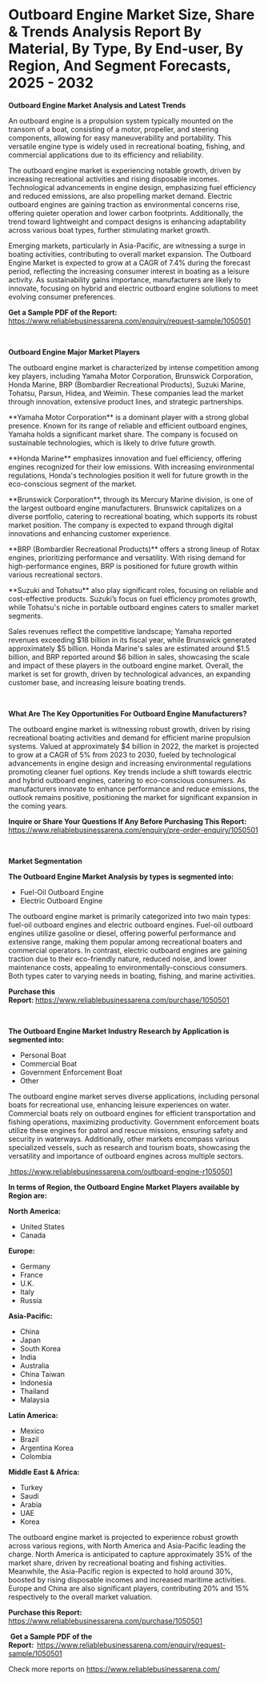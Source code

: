 <p><h1>Outboard Engine Market Size, Share & Trends Analysis Report By Material, By Type, By End-user, By Region, And Segment Forecasts, 2025 - 2032</h1></p><p><strong>Outboard Engine Market Analysis and Latest Trends</strong></p>
<p><p>An outboard engine is a propulsion system typically mounted on the transom of a boat, consisting of a motor, propeller, and steering components, allowing for easy maneuverability and portability. This versatile engine type is widely used in recreational boating, fishing, and commercial applications due to its efficiency and reliability.</p><p>The outboard engine market is experiencing notable growth, driven by increasing recreational activities and rising disposable incomes. Technological advancements in engine design, emphasizing fuel efficiency and reduced emissions, are also propelling market demand. Electric outboard engines are gaining traction as environmental concerns rise, offering quieter operation and lower carbon footprints. Additionally, the trend toward lightweight and compact designs is enhancing adaptability across various boat types, further stimulating market growth.</p><p>Emerging markets, particularly in Asia-Pacific, are witnessing a surge in boating activities, contributing to overall market expansion. The Outboard Engine Market is expected to grow at a CAGR of 7.4% during the forecast period, reflecting the increasing consumer interest in boating as a leisure activity. As sustainability gains importance, manufacturers are likely to innovate, focusing on hybrid and electric outboard engine solutions to meet evolving consumer preferences.</p></p>
<p><strong>Get a Sample PDF of the Report:&nbsp;</strong> <a href="https://www.reliablebusinessarena.com/enquiry/request-sample/1050501?utm_campaign=2928&utm_medium=2&utm_source=Github&utm_content=ia&utm_term=08042025&utm_id=outboard-engine">https://www.reliablebusinessarena.com/enquiry/request-sample/1050501</a></p>
<p>&nbsp;</p>
<p><strong>Outboard Engine Major Market Players</strong></p>
<p><p>The outboard engine market is characterized by intense competition among key players, including Yamaha Motor Corporation, Brunswick Corporation, Honda Marine, BRP (Bombardier Recreational Products), Suzuki Marine, Tohatsu, Parsun, Hidea, and Weimin. These companies lead the market through innovation, extensive product lines, and strategic partnerships.</p><p>**Yamaha Motor Corporation** is a dominant player with a strong global presence. Known for its range of reliable and efficient outboard engines, Yamaha holds a significant market share. The company is focused on sustainable technologies, which is likely to drive future growth.</p><p>**Honda Marine** emphasizes innovation and fuel efficiency, offering engines recognized for their low emissions. With increasing environmental regulations, Honda's technologies position it well for future growth in the eco-conscious segment of the market.</p><p>**Brunswick Corporation**, through its Mercury Marine division, is one of the largest outboard engine manufacturers. Brunswick capitalizes on a diverse portfolio, catering to recreational boating, which supports its robust market position. The company is expected to expand through digital innovations and enhancing customer experience.</p><p>**BRP (Bombardier Recreational Products)** offers a strong lineup of Rotax engines, prioritizing performance and versatility. With rising demand for high-performance engines, BRP is positioned for future growth within various recreational sectors.</p><p>**Suzuki and Tohatsu** also play significant roles, focusing on reliable and cost-effective products. Suzuki’s focus on fuel efficiency promotes growth, while Tohatsu's niche in portable outboard engines caters to smaller market segments.</p><p>Sales revenues reflect the competitive landscape; Yamaha reported revenues exceeding $18 billion in its fiscal year, while Brunswick generated approximately $5 billion. Honda Marine's sales are estimated around $1.5 billion, and BRP reported around $6 billion in sales, showcasing the scale and impact of these players in the outboard engine market. Overall, the market is set for growth, driven by technological advances, an expanding customer base, and increasing leisure boating trends.</p></p>
<p>&nbsp;</p>
<p><strong>What Are The Key Opportunities For Outboard Engine Manufacturers?</strong></p>
<p><p>The outboard engine market is witnessing robust growth, driven by rising recreational boating activities and demand for efficient marine propulsion systems. Valued at approximately $4 billion in 2022, the market is projected to grow at a CAGR of 5% from 2023 to 2030, fueled by technological advancements in engine design and increasing environmental regulations promoting cleaner fuel options. Key trends include a shift towards electric and hybrid outboard engines, catering to eco-conscious consumers. As manufacturers innovate to enhance performance and reduce emissions, the outlook remains positive, positioning the market for significant expansion in the coming years.</p></p>
<p><strong>Inquire or Share Your Questions If Any Before Purchasing This Report:</strong> <a href="https://www.reliablebusinessarena.com/enquiry/pre-order-enquiry/1050501?utm_campaign=2928&utm_medium=2&utm_source=Github&utm_content=ia&utm_term=08042025&utm_id=outboard-engine">https://www.reliablebusinessarena.com/enquiry/pre-order-enquiry/1050501</a></p>
<p>&nbsp;</p>
<p><strong>Market Segmentation</strong></p>
<p><strong>The Outboard Engine Market Analysis by types is segmented into:</strong></p>
<p><ul><li>Fuel-Oil Outboard Engine</li><li>Electric Outboard Engine</li></ul></p>
<p><p>The outboard engine market is primarily categorized into two main types: fuel-oil outboard engines and electric outboard engines. Fuel-oil outboard engines utilize gasoline or diesel, offering powerful performance and extensive range, making them popular among recreational boaters and commercial operators. In contrast, electric outboard engines are gaining traction due to their eco-friendly nature, reduced noise, and lower maintenance costs, appealing to environmentally-conscious consumers. Both types cater to varying needs in boating, fishing, and marine activities.</p></p>
<p><strong>Purchase this Report:&nbsp;</strong><a href="https://www.reliablebusinessarena.com/purchase/1050501?utm_campaign=2928&utm_medium=2&utm_source=Github&utm_content=ia&utm_term=08042025&utm_id=outboard-engine">https://www.reliablebusinessarena.com/purchase/1050501</a></p>
<p>&nbsp;</p>
<p><strong>The Outboard Engine Market Industry Research by Application is segmented into:</strong></p>
<p><ul><li>Personal Boat</li><li>Commercial Boat</li><li>Government Enforcement Boat</li><li>Other</li></ul></p>
<p><p>The outboard engine market serves diverse applications, including personal boats for recreational use, enhancing leisure experiences on water. Commercial boats rely on outboard engines for efficient transportation and fishing operations, maximizing productivity. Government enforcement boats utilize these engines for patrol and rescue missions, ensuring safety and security in waterways. Additionally, other markets encompass various specialized vessels, such as research and tourism boats, showcasing the versatility and importance of outboard engines across multiple sectors.</p></p>
<p><a href="https://www.reliablebusinessarena.com/outboard-engine-r1050501?utm_campaign=2928&utm_medium=2&utm_source=Github&utm_content=ia&utm_term=08042025&utm_id=outboard-engine">&nbsp;https://www.reliablebusinessarena.com/outboard-engine-r1050501</a></p>
<p><strong>In terms of Region, the Outboard Engine Market Players available by Region are:</strong></p>
<p>
    <p> <strong> North America: </strong>
        <ul>
            <li>United States</li>
            <li>Canada</li>
        </ul>
        </p> 
    <p> <strong> Europe: </strong>
        <ul>
            <li>Germany</li>
            <li>France</li>
            <li>U.K.</li>
            <li>Italy</li>
            <li>Russia</li>
        </ul>
        </p> 
    <p> <strong> Asia-Pacific: </strong>
        <ul>
            <li>China</li>
            <li>Japan</li>
            <li>South Korea</li>
            <li>India</li>
            <li>Australia</li>
            <li>China Taiwan</li>
            <li>Indonesia</li>
            <li>Thailand</li>
            <li>Malaysia</li>
        </ul>
        </p> 
    <p> <strong> Latin America: </strong>
        <ul>
            <li>Mexico</li>
            <li>Brazil</li>
            <li>Argentina Korea</li>
            <li>Colombia</li>
        </ul>
        </p> 
    <p> <strong> Middle East & Africa: </strong>
        <ul>
            <li>Turkey</li>
            <li>Saudi</li>
            <li>Arabia</li>
            <li>UAE</li>
            <li>Korea</li>
        </ul>
    </p>
    </p>
<p><p>The outboard engine market is projected to experience robust growth across various regions, with North America and Asia-Pacific leading the charge. North America is anticipated to capture approximately 35% of the market share, driven by recreational boating and fishing activities. Meanwhile, the Asia-Pacific region is expected to hold around 30%, boosted by rising disposable incomes and increased maritime activities. Europe and China are also significant players, contributing 20% and 15% respectively to the overall market valuation.</p></p>
<p><strong>Purchase this Report: </strong><a href="https://www.reliablebusinessarena.com/purchase/1050501?utm_campaign=2928&utm_medium=2&utm_source=Github&utm_content=ia&utm_term=08042025&utm_id=outboard-engine">https://www.reliablebusinessarena.com/purchase/1050501</a></p>
<p>&nbsp;<strong>Get a Sample PDF of the Report:&nbsp;&nbsp;</strong><a href="https://www.reliablebusinessarena.com/enquiry/request-sample/1050501?utm_campaign=2928&utm_medium=2&utm_source=Github&utm_content=ia&utm_term=08042025&utm_id=outboard-engine">https://www.reliablebusinessarena.com/enquiry/request-sample/1050501</a></p>
<p><strong></strong></p>
<p>Check more reports on <a href="https://www.reliablebusinessarena.com/?utm_campaign=2928&utm_medium=2&utm_source=Github&utm_content=ia&utm_term=08042025&utm_id=outboard-engine">https://www.reliablebusinessarena.com/</a></p>